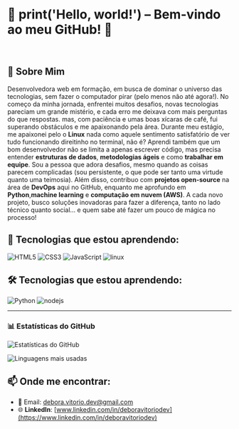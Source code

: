 # 🚀 print('Hello, world!') – Bem-vindo ao meu GitHub! 👋
<br>

## 🌟 Sobre Mim
Desenvolvedora web em formação, em busca de dominar o universo das tecnologias, sem fazer o computador pirar (pelo menos não até agora!).
No começo da minha jornada, enfrentei muitos desafios, novas tecnologias pareciam um grande mistério, e cada erro me deixava com mais perguntas do que respostas. 
mas, com paciência e umas boas xícaras de café, fui superando obstáculos e me apaixonando pela área.
Durante meu estágio, me apaixonei pelo o **Linux** nada como aquele sentimento satisfatório de ver tudo funcionando direitinho no terminal, não é?
Aprendi também que um bom desenvolvedor não se limita a apenas escrever código, mas precisa entender **estruturas de dados**, **metodologias ágeis** e como **trabalhar em equipe**.
Sou a pessoa que adora desafios, mesmo quando as coisas parecem complicadas (sou persistente, o que pode ser tanto uma virtude quanto uma teimosia).
Além disso, contribuo com **projetos open-source** na área de **DevOps** aqui no GitHub, enquanto me aprofundo em **Python**,**machine learning** e **computação em nuvem (AWS)**.
A cada novo projeto, busco soluções inovadoras para fazer a diferença, tanto no lado técnico quanto social... e quem sabe até fazer um pouco de mágica no processo!

 
 ## 🚀 Tecnologias que estou aprendendo:

<div>
  <img src="https://img.icons8.com/color/96/000000/html-5.png" alt="HTML5"/>
  <img src="https://img.icons8.com/color/96/000000/css3.png" alt="CSS3"/>
  <img src="https://img.icons8.com/color/96/000000/javascript.png" alt="JavaScript"/>
  <img src="https://img.icons8.com/color/96/000000/linux.png" alt="linux"/>
</div>

## 🛠 Tecnologias que estou aprendendo:
<div>
  <img src="https://img.icons8.com/color/96/000000/python.png" alt="Python"/>
  <img src="https://img.icons8.com/color/96/000000/nodejs.png" alt="nodejs"/
  <img src="https://img.icons8.com/color/96/000000/amazon-web-services.png" alt="AWS"/>
</div>

---

### 📊 Estatísticas do GitHub  


![Estatísticas do GitHub](https://github-readme-stats.vercel.app/api?username=deborasouza01&show_icons=true&theme=dark)  

![Linguagens mais usadas](https://github-readme-stats.vercel.app/api/top-langs/?username=deborasouza01&layout=compact&theme=dark)


## 📫 Onde me encontrar:
- 💌 Email: [debora.vitorio.dev@gmail.com](mailto:debora.vitorio.dev@gmail.com)
- 🌐 **LinkedIn**: [www.linkedin.com/in/deboravitoriodev](https://www.linkedin.com/in/deboravitoriodev)

